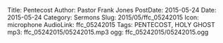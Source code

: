 Title: Pentecost
Author: Pastor Frank Jones
PostDate: 2015-05-24
Date: 2015-05-24
Category: Sermons
Slug: 2015/05/ffc_05242015
Icon: microphone
AudioLink: ffc_05242015
Tags: PENTECOST, HOLY GHOST
mp3: ffc_05242015/05242015.mp3
ogg: ffc_05242015/05242015.ogg
